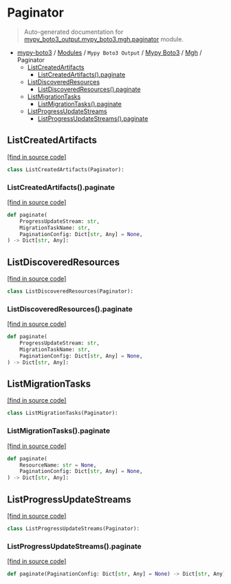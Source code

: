# Paginator

> Auto-generated documentation for [mypy_boto3_output.mypy_boto3.mgh.paginator](https://github.com/vemel/mypy_boto3/blob/master/mypy_boto3_output/mypy_boto3/mgh/paginator.py) module.

- [mypy-boto3](../../../README.md#mypy_boto3) / [Modules](../../../MODULES.md#mypy-boto3-modules) / `Mypy Boto3 Output` / [Mypy Boto3](../index.md#mypy-boto3) / [Mgh](index.md#mgh) / Paginator
    - [ListCreatedArtifacts](#listcreatedartifacts)
        - [ListCreatedArtifacts().paginate](#listcreatedartifactspaginate)
    - [ListDiscoveredResources](#listdiscoveredresources)
        - [ListDiscoveredResources().paginate](#listdiscoveredresourcespaginate)
    - [ListMigrationTasks](#listmigrationtasks)
        - [ListMigrationTasks().paginate](#listmigrationtaskspaginate)
    - [ListProgressUpdateStreams](#listprogressupdatestreams)
        - [ListProgressUpdateStreams().paginate](#listprogressupdatestreamspaginate)

## ListCreatedArtifacts

[[find in source code]](https://github.com/vemel/mypy_boto3/blob/master/mypy_boto3_output/mypy_boto3/mgh/paginator.py#L9)

```python
class ListCreatedArtifacts(Paginator):
```

### ListCreatedArtifacts().paginate

[[find in source code]](https://github.com/vemel/mypy_boto3/blob/master/mypy_boto3_output/mypy_boto3/mgh/paginator.py#L12)

```python
def paginate(
    ProgressUpdateStream: str,
    MigrationTaskName: str,
    PaginationConfig: Dict[str, Any] = None,
) -> Dict[str, Any]:
```

## ListDiscoveredResources

[[find in source code]](https://github.com/vemel/mypy_boto3/blob/master/mypy_boto3_output/mypy_boto3/mgh/paginator.py#L21)

```python
class ListDiscoveredResources(Paginator):
```

### ListDiscoveredResources().paginate

[[find in source code]](https://github.com/vemel/mypy_boto3/blob/master/mypy_boto3_output/mypy_boto3/mgh/paginator.py#L24)

```python
def paginate(
    ProgressUpdateStream: str,
    MigrationTaskName: str,
    PaginationConfig: Dict[str, Any] = None,
) -> Dict[str, Any]:
```

## ListMigrationTasks

[[find in source code]](https://github.com/vemel/mypy_boto3/blob/master/mypy_boto3_output/mypy_boto3/mgh/paginator.py#L33)

```python
class ListMigrationTasks(Paginator):
```

### ListMigrationTasks().paginate

[[find in source code]](https://github.com/vemel/mypy_boto3/blob/master/mypy_boto3_output/mypy_boto3/mgh/paginator.py#L36)

```python
def paginate(
    ResourceName: str = None,
    PaginationConfig: Dict[str, Any] = None,
) -> Dict[str, Any]:
```

## ListProgressUpdateStreams

[[find in source code]](https://github.com/vemel/mypy_boto3/blob/master/mypy_boto3_output/mypy_boto3/mgh/paginator.py#L42)

```python
class ListProgressUpdateStreams(Paginator):
```

### ListProgressUpdateStreams().paginate

[[find in source code]](https://github.com/vemel/mypy_boto3/blob/master/mypy_boto3_output/mypy_boto3/mgh/paginator.py#L45)

```python
def paginate(PaginationConfig: Dict[str, Any] = None) -> Dict[str, Any]:
```
